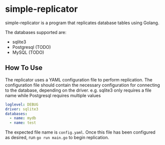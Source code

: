 # simple-replicator

simple-replicator is a program that replicates database tables using Golang.

The databases supported are:
- sqlite3
- Postgresql (TODO)
- MySQL (TODO) 

## How To Use
The replicator uses a YAML configuration file to perform replication.
The configuration file should contain the necessary configuration for connecting to the database, depending on the driver.
e.g. sqlite3 only requires a file name while Postgresql requires multiple values
```YAML
loglevel: DEBUG
driver: sqlite3
databases:
  - name: mydb
  - name: test
```
The expected file name is `config.yaml`.
Once this file has been configured as desired, run `go run main.go` to begin replication.
